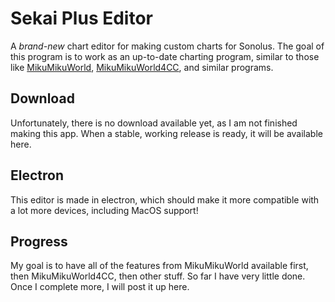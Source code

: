 # Sekai Plus Editor

A _brand-new_ chart editor for making custom charts for Sonolus.
The goal of this program is to work as an up-to-date charting program, similar to those like [MikuMikuWorld](https://github.com/crash5band/MikuMikuWorld), [MikuMikuWorld4CC](https://github.com/sevenc-nanashi/MikuMikuWorld4CC), and similar programs.

## Download

Unfortunately, there is no download available yet, as I am not finished making this app. When a stable, working release is ready, it will be available here.

## Electron

This editor is made in electron, which should make it more compatible with a lot more devices, including MacOS support!

## Progress

My goal is to have all of the features from MikuMikuWorld available first, then MikuMikuWorld4CC, then other stuff. So far I have very little done. Once I complete more, I will post it up here.

